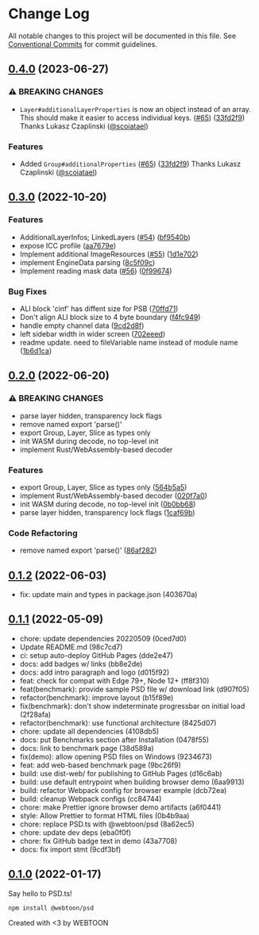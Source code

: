 # Change Log

All notable changes to this project will be documented in this file.
See [Conventional Commits](https://conventionalcommits.org) for commit guidelines.

## [0.4.0](https://github.com/webtoon/psd/compare/0.3.0...0.4.0) (2023-06-27)

### ⚠ BREAKING CHANGES

- `Layer#additionalLayerProperties` is now an object instead of an array.
  This should make it easier to access individual keys. ([#65](https://github.com/webtoon/psd/pull/65)) ([33fd2f9](https://github.com/webtoon/psd/commit/33fd2f9ffc7fd6c6dff31fd05885781fc9038a51))
  Thanks Lukasz Czaplinski ([@scoiatael](https://github.com/scoiatael))

### Features

- Added `Group#additionalProperties` ([#65](https://github.com/webtoon/psd/pull/65)) ([33fd2f9](https://github.com/webtoon/psd/commit/33fd2f9ffc7fd6c6dff31fd05885781fc9038a51))
  Thanks Lukasz Czaplinski ([@scoiatael](https://github.com/scoiatael))

## [0.3.0](https://github.com/webtoon/psd/compare/0.2.0...0.3.0) (2022-10-20)

### Features

- AdditionalLayerInfos; LinkedLayers ([#54](https://github.com/webtoon/psd/issues/54)) ([bf9540b](https://github.com/webtoon/psd/commit/bf9540b784e23dcfe49b30fdba2931177d500ae2))
- expose ICC profile ([aa7679e](https://github.com/webtoon/psd/commit/aa7679e6e79e22b8ea8ff8a8d4414cc90d6d7bf7))
- Implement additional ImageResources ([#55](https://github.com/webtoon/psd/issues/55)) ([1d1e702](https://github.com/webtoon/psd/commit/1d1e70234282e09da2404132368d5bbbb4d31aa5))
- implement EngineData parsing ([8c5f09c](https://github.com/webtoon/psd/commit/8c5f09cf5b0338cda1344b56dd1aa9b1979da195))
- Implement reading mask data ([#56](https://github.com/webtoon/psd/issues/56)) ([0f99674](https://github.com/webtoon/psd/commit/0f9967493297a139d4773b1bb63991a6d8ae6b72))

### Bug Fixes

- ALI block 'cinf' has diffent size for PSB ([70ffd71](https://github.com/webtoon/psd/commit/70ffd7107490400a6d4d5f9a595e8e0b95e60c91))
- Don't align ALI block size to 4 byte boundary ([f4fc949](https://github.com/webtoon/psd/commit/f4fc9497d2826aeaed17910194dc9e8f7130ebe9))
- handle empty channel data ([9cd2d8f](https://github.com/webtoon/psd/commit/9cd2d8f1caeeed778a9c902892f524d2d96b3f1b))
- left sidebar width in wider screen ([702eeed](https://github.com/webtoon/psd/commit/702eeed01ae1da5338cf7aeb2b45002cb33c45ef))
- readme update. need to fileVariable name instead of module name ([1b6d1ca](https://github.com/webtoon/psd/commit/1b6d1ca25d295bf2956191f466d358bc4a823a59))

## [0.2.0](https://github.com/webtoon/psd/compare/0.1.2...0.2.0) (2022-06-20)

### ⚠ BREAKING CHANGES

- parse layer hidden, transparency lock flags
- remove named export 'parse()'
- export Group, Layer, Slice as types only
- init WASM during decode, no top-level init
- implement Rust/WebAssembly-based decoder

### Features

- export Group, Layer, Slice as types only ([564b5a5](https://github.com/webtoon/psd/commit/564b5a5a7a87c40458e837c70902164d3e283660))
- implement Rust/WebAssembly-based decoder ([020f7a0](https://github.com/webtoon/psd/commit/020f7a00e9244a8b5c7cc30d8c68b62b2574a969))
- init WASM during decode, no top-level init ([0b0bb68](https://github.com/webtoon/psd/commit/0b0bb6822859c034ab8fb6345a7f301c249b0b44))
- parse layer hidden, transparency lock flags ([1caf69b](https://github.com/webtoon/psd/commit/1caf69b927cde01609e8b26a68c40eae80d58606))

### Code Refactoring

- remove named export 'parse()' ([86af282](https://github.com/webtoon/psd/commit/86af282efa6b4bef05f8ea6148461230bf01ab28))

## [0.1.2](https://github.com/webtoon/psd/compare/0.1.1...0.1.2) (2022-06-03)

- fix: update main and types in package.json (403670a)

## [0.1.1](https://github.com/webtoon/psd/compare/0.1.0...0.1.1) (2022-05-09)

- chore: update dependencies 20220509 (0ced7d0)
- Update README.md (98c7cd7)
- ci: setup auto-deploy GitHub Pages (dde2e47)
- docs: add badges w/ links (bb8e2de)
- docs: add intro paragraph and logo (d015f92)
- feat: check for compat with Edge 79+, Node 12+ (ff8f310)
- feat(benchmark): provide sample PSD file w/ download link (d907f05)
- refactor(benchmark): improve layout (b15f89e)
- fix(benchmark): don't show indeterminate progressbar on initial load (2f28afa)
- refactor(benchmark): use functional architecture (8425d07)
- chore: update all dependencies (4108db5)
- docs: put Benchmarks section after Installation (0478f55)
- docs: link to benchmark page (38d589a)
- fix(demo): allow opening PSD files on Windows (9234673)
- feat: add web-based benchmark page (9bc26f9)
- build: use dist-web/ for publishing to GitHub Pages (d16c6ab)
- build: use default entrypoint when building browser demo (6aa9913)
- build: refactor Webpack config for browser example (dcb72ea)
- build: cleanup Webpack configs (cc84744)
- chore: make Prettier ignore browser demo artifacts (a6f0441)
- style: Allow Prettier to format HTML files (0b4b9aa)
- chore: replace PSD.ts with @webtoon/psd (8a62ec5)
- chore: update dev deps (eba0f0f)
- chore: fix GitHub badge text in demo (43a7708)
- docs: fix import stmt (9cdf3bf)

## [0.1.0](https://github.com/webtoon/psd/tree/0.1.0) (2022-01-17)

Say hello to PSD.ts!

```
npm install @webtoon/psd
```

Created with <3 by WEBTOON
